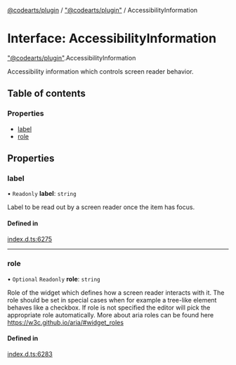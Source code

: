 [@codearts/plugin](../README.md) / ["@codearts/plugin"](../modules/_codearts_plugin_.md) / AccessibilityInformation

# Interface: AccessibilityInformation

["@codearts/plugin"](../modules/_codearts_plugin_.md).AccessibilityInformation

Accessibility information which controls screen reader behavior.

## Table of contents

### Properties

- [label](codearts_plugin_.AccessibilityInformation.md#label)
- [role](codearts_plugin_.AccessibilityInformation.md#role)

## Properties

### label

• `Readonly` **label**: `string`

Label to be read out by a screen reader once the item has focus.

#### Defined in

[index.d.ts:6275](https://github.com/huaweicloud/cloudide-plugin-api/blob/a055dd0/index.d.ts#L6275)

___

### role

• `Optional` `Readonly` **role**: `string`

Role of the widget which defines how a screen reader interacts with it.
The role should be set in special cases when for example a tree-like element behaves like a checkbox.
If role is not specified the editor will pick the appropriate role automatically.
More about aria roles can be found here https://w3c.github.io/aria/#widget_roles

#### Defined in

[index.d.ts:6283](https://github.com/huaweicloud/cloudide-plugin-api/blob/a055dd0/index.d.ts#L6283)
